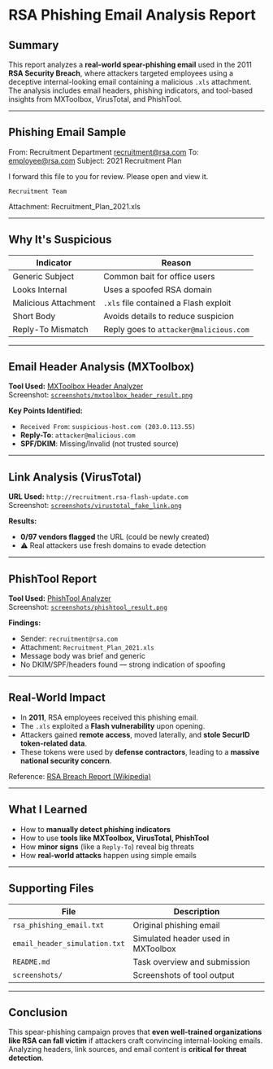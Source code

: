 #  RSA Phishing Email Analysis Report

##  Summary
This report analyzes a **real-world spear-phishing email** used in the 2011 **RSA Security Breach**, where attackers targeted employees using a deceptive internal-looking email containing a malicious `.xls` attachment. The analysis includes email headers, phishing indicators, and tool-based insights from MXToolbox, VirusTotal, and PhishTool.

---

##  Phishing Email Sample

From: Recruitment Department recruitment@rsa.com
To: employee@rsa.com
Subject: 2021 Recruitment Plan

I forward this file to you for review. Please open and view it.

    Recruitment Team

Attachment: Recruitment_Plan_2021.xls

---

##  Why It's Suspicious

| Indicator | Reason |
|----------|--------|
| Generic Subject | Common bait for office users |
| Looks Internal | Uses a spoofed RSA domain |
| Malicious Attachment | `.xls` file contained a Flash exploit |
| Short Body | Avoids details to reduce suspicion |
| Reply-To Mismatch | Reply goes to `attacker@malicious.com` |

---

##  Email Header Analysis (MXToolbox)

 **Tool Used:** [MXToolbox Header Analyzer](https://mxtoolbox.com/EmailHeaders.aspx)  
 Screenshot: [`screenshots/mxtoolbox_header_result.png`](./screenshots/mxtoolbox_header_result.png)

**Key Points Identified:**
- `Received From`: `suspicious-host.com (203.0.113.55)`
- **Reply-To**: `attacker@malicious.com`
- **SPF/DKIM**: Missing/Invalid (not trusted source)

---

## Link Analysis (VirusTotal)

 **URL Used:** `http://recruitment.rsa-flash-update.com`  
 Screenshot: [`screenshots/virustotal_fake_link.png`](./screenshots/virustotal_fake_link.png)

**Results:**
- **0/97 vendors flagged** the URL (could be newly created)
- ⚠️ Real attackers use fresh domains to evade detection

---

##  PhishTool Report

 **Tool Used:** [PhishTool Analyzer](https://www.phishtool.com/)  
Screenshot: [`screenshots/phishtool_result.png`](./screenshots/phishtool_result.png)

**Findings:**
- Sender: `recruitment@rsa.com`
- Attachment: `Recruitment_Plan_2021.xls`
- Message body was brief and generic
- No DKIM/SPF/headers found — strong indication of spoofing

---

##  Real-World Impact

- In **2011**, RSA employees received this phishing email.
- The `.xls` exploited a **Flash vulnerability** upon opening.
- Attackers gained **remote access**, moved laterally, and **stole SecurID token-related data**.
- These tokens were used by **defense contractors**, leading to a **massive national security concern**.

 Reference: [RSA Breach Report (Wikipedia)](https://en.wikipedia.org/wiki/Security_breach_of_RSA_SecurID)

---

## What I Learned

- How to **manually detect phishing indicators**
- How to use **tools like MXToolbox, VirusTotal, PhishTool**
- How **minor signs** (like a `Reply-To`) reveal big threats
- How **real-world attacks** happen using simple emails

---

##  Supporting Files

| File | Description |
|------|-------------|
| `rsa_phishing_email.txt` | Original phishing email |
| `email_header_simulation.txt` | Simulated header used in MXToolbox |
| `README.md` | Task overview and submission |
| `screenshots/` | Screenshots of tool output |

---

## Conclusion

This spear-phishing campaign proves that **even well-trained organizations like RSA can fall victim** if attackers craft convincing internal-looking emails. Analyzing headers, link sources, and email content is **critical for threat detection**.


